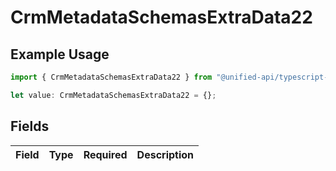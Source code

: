 # CrmMetadataSchemasExtraData22

## Example Usage

```typescript
import { CrmMetadataSchemasExtraData22 } from "@unified-api/typescript-sdk/sdk/models/shared";

let value: CrmMetadataSchemasExtraData22 = {};
```

## Fields

| Field       | Type        | Required    | Description |
| ----------- | ----------- | ----------- | ----------- |